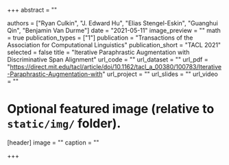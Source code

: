 +++
abstract = ""

authors = ["Ryan Culkin", "J. Edward Hu", "Elias Stengel-Eskin", "Guanghui Qin",  "Benjamin Van Durme"]
date = "2021-05-11"
image_preview = ""
math = true
publication_types = ["1"]
publication = "Transactions of the Association for Computational Linguistics"
publication_short = "TACL 2021" 
selected = false
title = "Iterative Paraphrastic Augmentation with Discriminative Span Alignment" 
url_code = ""
url_dataset = ""
url_pdf = "https://direct.mit.edu/tacl/article/doi/10.1162/tacl_a_00380/100783/Iterative-Paraphrastic-Augmentation-with"
url_project = ""
url_slides = ""
url_video = ""


# Optional featured image (relative to `static/img/` folder).
[header]
image = ""
caption = ""

+++
